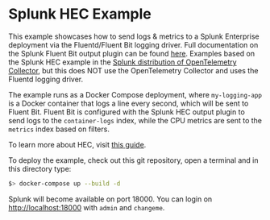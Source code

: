 # Splunk HEC Example

This example showcases how to send logs & metrics to a Splunk Enterprise deployment via the Fluentd/Fluent Bit logging driver. Full documentation on the Splunk Fluent Bit output plugin can be found [here](https://docs.fluentbit.io/manual/pipeline/outputs/splunk). Examples based on the Splunk HEC example in the [Splunk distribution of OpenTelemetry Collector](https://github.com/signalfx/splunk-otel-collector/tree/main/examples/splunk-hec), but this does NOT use the OpenTelemetry Collector and uses the Fluentd logging driver.

The example runs as a Docker Compose deployment, where `my-logging-app` is a Docker container that logs a line every second, which will be sent to Fluent Bit. Fluent Bit is configured with the Splunk HEC output plugin to send logs to the `container-logs` index, while the CPU metrics are sent to the `metrics` index based on filters.

To learn more about HEC, visit [this guide](https://dev.splunk.com/enterprise/docs/dataapps/httpeventcollector/).

To deploy the example, check out this git repository, open a terminal and in this directory type:
```bash
$> docker-compose up --build -d
```

Splunk will become available on port 18000. You can login on [http://localhost:18000](http://localhost:18000) with `admin` and `changeme`.